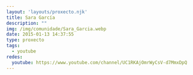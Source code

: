 ```yaml
---
layout: 'layouts/proxecto.njk'
title: Sara García
description: ""
img: /img/comunidade/Sara_Garcia.webp
date: 2015-01-13 14:37:55
type: proxecto
tags:
  - youtube
redes:
  youtube: https://www.youtube.com/channel/UC1RKAjOmrWyCsV-d7MmxDpQ
---
```

